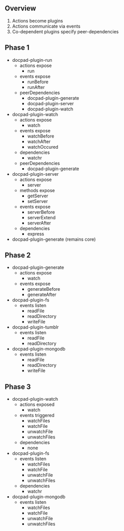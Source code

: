 ## Overview

1. Actions become plugins
1. Actions communicate via events
1. Co-dependent plugins specify peer-dependencies


## Phase 1

- docpad-plugin-run
    - actions expose
        - run
    - events expose
        - runBefore
        - runAfter
    - peerDependencies
        - docpad-plugin-generate
        - docpad-plugin-server
        - docpad-plugin-watch
- docpad-plugin-watch
    - actions expose
        - watch
    - events expose
        - watchBefore
        - watchAfter
        - watchOccured
    - dependencies
        - watchr
    - peerDependencies
        - docpad-plugin-generate
- docpad-plugin-server
    - actions expose
        - server
    - methods expose
        - getServer
        - setServer
    - events expose
        - serverBefore
        - serverExtend
        - serverAfter
    - dependencies
        - express
- docpad-plugin-generate (remains core)


## Phase 2

- docpad-plugin-generate
    - actions expose
        - watch
    - events expose
        - generateBefore
        - generateAfter
- docpad-plugin-fs
    - events listen
        - readFile
        - readDirectory
        - writeFile
- docpad-plugin-tumblr
    - events listen
        - readFile
        - readDirectory
- docpad-plugin-mongodb
    - events listen
        - readFile
        - readDirectory
        - writeFile

## Phase 3

- docpad-plugin-watch
    - actions exposed
        - watch
    - events triggered
        - watchFiles
        - watchFile
        - unwatchFile
        - unwatchFiles
    - dependencies
        - none
- docpad-plugin-fs
    - events listen
        - watchFiles
        - watchFile
        - unwatchFile
        - unwatchFiles
    - dependencies
        - watchr
- docpad-plugin-mongodb
    - events listen
        - watchFiles
        - watchFile
        - unwatchFile
        - unwatchFiles
